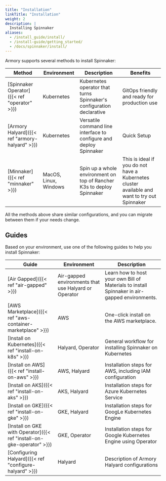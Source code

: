 ```yaml
---
title: "Installation"
linkTitle: "Installation"
weight: 2
description: |
  Installing Spinnaker
aliases:
  - /install_guide/install/
  - /install-guide/getting_started/
  - /docs/spinnaker/install/
---
```


Armory supports several methods to install Spinnaker:

| Method                             | Environment           | Description                                                          | Benefits                                                            |
|------------------------------------|-----------------------|----------------------------------------------------------------------|-----------------------------------------------------------------|
| [Spinnaker Operator]({{< ref "operator" >}})   | Kubernetes            | Kubernetes operator that turns Spinnaker's configuration declarative | GitOps friendly and ready for production use                                 |
| [Armory Halyard]({{< ref "armory-halyard" >}}) | Kubernetes            | Versatile command line interface to configure and deploy Spinnaker   | Quick Setup                                                     |
| [Minnaker]({{< ref "minnaker" >}})             | MacOS, Linux, Windows | Spin up a whole environment on top of Rancher K3s to deploy Spinnaker    | This is ideal if you do not have a Kubernetes cluster available and want to try out Spinnaker |


All the methods above share similar configurations, and you can migrate between them if your needs change.


## Guides

Based on your environment, use one of the following guides to help you install Spinnaker:

| Guide                                                                 | Environment                    | Description                               |
|-----------------------------------------------------------------------|--------------------------------|-------------------------------------------|
| [Air Gapped]({{< ref "air-gapped" >}})                                | Air-gapped environments that use Halyard or Operator | Learn how to host your own Bill of Materials to install Spinnaker in air-gapped environments.                     |
| [AWS Marketplace]({{< ref "aws-container-marketplace" >}})            | AWS                            | One-click install on the AWS marketplace.      |
| [Install on Kubernetes]({{< ref "install-on-k8s" >}})                 | Halyard, Operator              | General workflow for installing Spinnaker on Kubernetes                    |
| [Install on AWS]({{< ref "install-on-aws" >}})                        | AWS, Halyard                   | Installation steps for AWS, including IAM configuration |
| [Install on AKS]({{< ref "install-on-aks" >}})                        | AKS, Halyard                   | Installation steps for Azure Kubernetes Service                   |
| [Install on GKE]({{< ref "install-on-gke" >}})                        | GKE, Halyard                   | Installation steps for GoogLe Kubernetes Engine                    |
| [Install on GKE with Operator]({{< ref "install-on-gke-operator" >}}) | GKE, Operator                  | Installation steps for Google Kubernetes Engine using Operator                    |
| [Configuring Halyard]({{< ref "configure-halyard" >}})                | Halyard                        | Description of Armory Halyard configurations              |